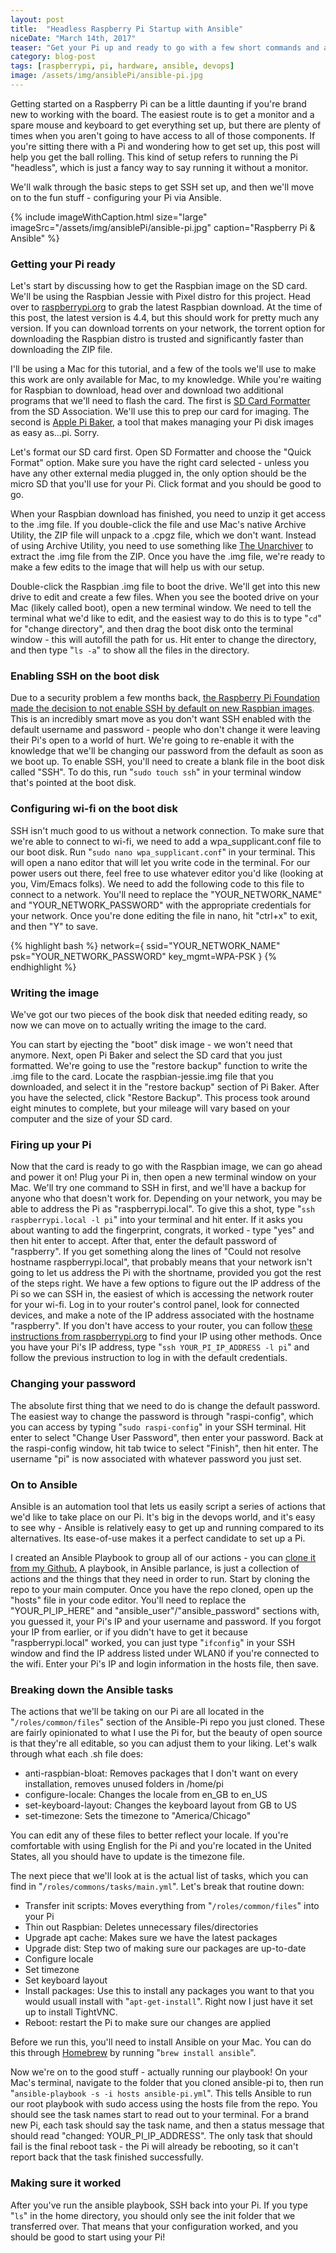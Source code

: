 ```yaml
---
layout: post
title:  "Headless Raspberry Pi Startup with Ansible"
niceDate: "March 14th, 2017"
teaser: "Get your Pi up and ready to go with a few short commands and an Ansible playbook."
category: blog-post
tags: [raspberrypi, pi, hardware, ansible, devops]
image: /assets/img/ansiblePi/ansible-pi.jpg
---
```


Getting started on a Raspberry Pi can be a little daunting if you're brand new to working with the board. The easiest route is to get a monitor and a spare mouse and keyboard to get everything set up, but there are plenty of times when you aren't going to have access to all of those components. If you're sitting there with a Pi and wondering how to get set up, this post will help you get the ball rolling. This kind of setup refers to running the Pi "headless", which is just a fancy way to say running it without a monitor.

We'll walk through the basic steps to get SSH set up, and then we'll move on to the fun stuff - configuring your Pi via Ansible.

{% include imageWithCaption.html size="large" imageSrc="/assets/img/ansiblePi/ansible-pi.jpg" caption="Raspberry Pi & Ansible" %}

### Getting your Pi ready

Let's start by discussing how to get the Raspbian image on the SD card. We'll be using the Raspbian Jessie with Pixel distro for this project. Head over to <a href="https://www.raspberrypi.org/downloads/noobs/" target="_new">raspberrypi.org</a> to grab the latest Raspbian download. At the time of this post, the latest version is 4.4, but this should work for pretty much any version. If you can download torrents on your network, the torrent option for downloading the Raspbian distro is trusted and significantly faster than downloading the ZIP file.

I'll be using a Mac for this tutorial, and a few of the tools we'll use to make this work are only available for Mac, to my knowledge. While you're waiting for Raspbian to download, head over and download two additional programs that we'll need to flash the card. The first is <a href="https://www.sdcard.org/downloads/formatter_4/" target="_blank">SD Card Formatter</a> from the SD Association. We'll use this to prep our card for imaging. The second is <a href="https://www.tweaking4all.com/software/macosx-software/macosx-apple-pi-baker/" target="_new">Apple Pi Baker</a>, a tool that makes managing your Pi disk images as easy as...pi. Sorry.

Let's format our SD card first. Open SD Formatter and choose the "Quick Format" option. Make sure you have the right card selected - unless you have any other external media plugged in, the only option should be the micro SD that you'll use for your Pi. Click format and you should be good to go.

When your Raspbian download has finished, you need to unzip it get access to the .img file. If you double-click the file and use Mac's native Archive Utility, the ZIP file will unpack to a .cpgz file, which we don't want. Instead of using Archive Utility, you need to use something like <a href="http://unarchiver.c3.cx/unarchiver" target="_new">The Unarchiver</a> to extract the .img file from the ZIP. Once you have the .img file, we're ready to make a few edits to the image that will help us with our setup.

Double-click the Raspbian .img file to boot the drive. We'll get into this new drive to edit and create a few files. When you see the booted drive on your Mac (likely called boot), open a new terminal window. We need to tell the terminal what we'd like to edit, and the easiest way to do this is to type "`cd`" for "change directory", and then drag the boot disk onto the terminal window - this will autofill the path for us. Hit enter to change the directory, and then type "`ls -a`" to show all the files in the directory.

### Enabling SSH on the boot disk

Due to a security problem a few months back, <a href="https://www.raspberrypi.org/blog/a-security-update-for-raspbian-pixel/" target="_new">the Raspberry Pi Foundation made the decision to not enable SSH by default on new Raspbian images</a>. This is an incredibly smart move as you don't want SSH enabled with the default username and password - people who don't change it were leaving their Pi's open to a world of hurt. We're going to re-enable it with the knowledge that we'll be changing our password from the default as soon as we boot up. To enable SSH, you'll need to create a blank file in the boot disk called "SSH". To do this, run "`sudo touch ssh`" in your terminal window that's pointed at the boot disk.

### Configuring wi-fi on the boot disk
SSH isn't much good to us without a network connection. To make sure that we're able to connect to wi-fi, we need to add a wpa_supplicant.conf file to our boot disk. Run "`sudo nano wpa_supplicant.conf`" in your terminal. This will open a nano editor that will let you write code in the terminal. For our power users out there, feel free to use whatever editor you'd like (looking at you, Vim/Emacs folks). We need to add the following code to this file to connect to a network. You'll need to replace the "YOUR_NETWORK_NAME" and "YOUR_NETWORK_PASSWORD" with the appropriate credentials for your network. Once you're done editing the file in nano, hit "ctrl+x" to exit, and then "Y" to save.

{% highlight bash %}
network={
  ssid="YOUR_NETWORK_NAME"
  psk="YOUR_NETWORK_PASSWORD"
  key_mgmt=WPA-PSK
}
{% endhighlight %}

### Writing the image
We've got our two pieces of the book disk that needed editing ready, so now we can move on to actually writing the image to the card.

You can start by ejecting the "boot" disk image - we won't need that anymore. Next, open Pi Baker and select the SD card that you just formatted. We're going to use the "restore backup" function to write the .img file to the card. Locate the raspbian-jessie.img file that you downloaded, and select it in the "restore backup" section of Pi Baker. After you have the selected, click "Restore Backup". This process took around eight minutes to complete, but your mileage will vary based on your computer and the size of your SD card.

### Firing up your Pi
Now that the card is ready to go with the Raspbian image, we can go ahead and power it on! Plug your Pi in, then open a new terminal window on your Mac. We'll try one command to SSH in first, and we'll have a backup for anyone who that doesn't work for. Depending on your network, you may be able to address the Pi as "raspberrypi.local". To give this a shot, type "`ssh raspberrypi.local -l pi`" into your terminal and hit enter. If it asks you about wanting to add the fingerprint, congrats, it worked - type "yes" and then hit enter to accept. After that, enter the default password of "raspberry". If you get something along the lines of "Could not resolve hostname raspberrypi.local", that probably means that your network isn't going to let us address the Pi with the shortname, provided you got the rest of the steps right. We have a few options to figure out the IP address of the Pi so we can SSH in, the easiest of which is accessing the network router for your wi-fi. Log in to your router's control panel, look for connected devices, and make a note of the IP address associated with the hostname "raspberry". If you don't have access to your router, you can follow <a href="https://www.raspberrypi.org/documentation/remote-access/ip-address.md" target="_new">these instructions from raspberrypi.org</a> to find your IP using other methods. Once you have your Pi's IP address, type "`ssh YOUR_PI_IP_ADDRESS -l pi`" and follow the previous instruction to log in with the default credentials.

### Changing your password
The absolute first thing that we need to do is change the default password. The easiest way to change the password is through "raspi-config", which you can access by typing "`sudo raspi-config`" in your SSH terminal. Hit enter to select "Change User Password", then enter your password. Back at the raspi-config window, hit tab twice to select "Finish", then hit enter. The username "pi" is now associated with whatever password you just set.

### On to Ansible
Ansible is an automation tool that lets us easily script a series of actions that we'd like to take place on our Pi. It's big in the devops world, and it's easy to see why - Ansible is relatively easy to get up and running compared to its alternatives. Its ease-of-use makes it a perfect candidate to set up a Pi.

I created an Ansible Playbook to group all of our actions - you can <a href="https://github.com/justinisamaker/ansible-pi" target="_new">clone it from my Github.</a> A playbook, in Ansible parlance, is just a collection of actions and the things that they need in order to run. Start by cloning the repo to your main computer. Once you have the repo cloned, open up the "hosts" file in your code editor. You'll need to replace the "YOUR_PI_IP_HERE" and "ansible_user"/"ansible_password" sections with, you guessed it, your Pi's IP and your username and password. If you forgot your IP from earlier, or if you didn't have to get it because "raspberrypi.local" worked, you can just type "`ifconfig`" in your SSH window and find the IP address listed under WLAN0 if you're connected to the wifi. Enter your Pi's IP and login information in the hosts file, then save.

### Breaking down the Ansible tasks
The actions that we'll be taking on our Pi are all located in the "`/roles/common/files`" section of the Ansible-Pi repo you just cloned. These are fairly opinionated to what I use the Pi for, but the beauty of open source is that they're all editable, so you can adjust them to your liking. Let's walk through what each .sh file does:
- anti-raspbian-bloat: Removes packages that I don't want on every installation, removes unused folders in /home/pi
- configure-locale: Changes the locale from en_GB to en_US
- set-keyboard-layout: Changes the keyboard layout from GB to US
- set-timezone: Sets the timezone to "America/Chicago"

You can edit any of these files to better reflect your locale. If you're comfortable with using English for the Pi and you're located in the United States, all you should have to update is the timezone file.

The next piece that we'll look at is the actual list of tasks, which you can find in "`/roles/commons/tasks/main.yml`". Let's break that routine down:
- Transfer init scripts: Moves everything from "`/roles/common/files`" into your Pi
- Thin out Raspbian: Deletes unnecessary files/directories
- Upgrade apt cache: Makes sure we have the latest packages
- Upgrade dist: Step two of making sure our packages are up-to-date
- Configure locale
- Set timezone
- Set keyboard layout
- Install packages: Use this to install any packages you want to that you would usuall install with "`apt-get-install`". Right now I just have it set up to install TightVNC.
- Reboot: restart the Pi to make sure our changes are applied

Before we run this, you'll need to install Ansible on your Mac. You can do this through <a href="https://brew.sh/" target="_new">Homebrew</a> by running "`brew install ansible`".

Now we're on to the good stuff - actually running our playbook! On your Mac's terminal, navigate to the folder that you cloned ansible-pi to, then run "`ansible-playbook -s -i hosts ansible-pi.yml`". This tells Ansible to run our root playbook with sudo access using the hosts file from the repo. You should see the task names start to read out to your terminal. For a brand new Pi, each task should say the task name, and then a status message that should read "changed: YOUR_PI_IP_ADDRESS". The only task that should fail is the final reboot task - the Pi will already be rebooting, so it can't report back that the task finished successfully. 

### Making sure it worked
After you've run the ansible playbook, SSH back into your Pi. If you type "`ls`" in the home directory, you should only see the init folder that we transferred over. That means that your configuration worked, and you should be good to start using your Pi!


